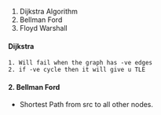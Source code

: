 1. Dijkstra Algorithm
2. Bellman Ford
3. Floyd Warshall 





#### Dijkstra



```
1. Will fail when the graph has -ve edges
2. if -ve cycle then it will give u TLE
```
#### 2. Bellman Ford
- Shortest Path from src to all other nodes.

